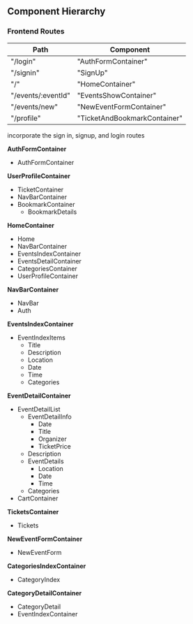 ## Component Hierarchy

### Frontend Routes
|Path   | Component   |
|-------|-------------|
| "/login" | "AuthFormContainer" |
| "/signin" | "SignUp" |
| "/" | "HomeContainer" |
| "/events/:eventId" | "EventsShowContainer" |
| "/events/new" | "NewEventFormContainer" |
| "/profile" | "TicketAndBookmarkContainer" |

<!-- | "/user/bookmarks/" | "BookmarkContainer" | - store beside
| "/user/tickets" | "TicketContainer" | -->
incorporate the sign in, signup, and login routes

**AuthFormContainer**
* AuthFormContainer

**UserProfileContainer**
* TicketContainer
* NavBarContainer
* BookmarkContainer
  * BookmarkDetails

**HomeContainer**
* Home
* NavBarContainer
* EventsIndexContainer
* EventsDetailContainer
* CategoriesContainer
* UserProfileContainer

**NavBarContainer**
* NavBar
* Auth

**EventsIndexContainer**
* EventIndexItems
   * Title
   * Description
   * Location
   * Date
   * Time
   * Categories

**EventDetailContainer**
* EventDetailList
  * EventDetailInfo
    * Date
    * Title
    * Organizer
    * TicketPrice
  * Description
  * EventDetails
    * Location
    * Date
    * Time
  * Categories
* CartContainer

**TicketsContainer**
* Tickets

**NewEventFormContainer**
* NewEventForm

**CategoriesIndexContainer**
* CategoryIndex

**CategoryDetailContainer**
* CategoryDetail
* EventIndexContainer
